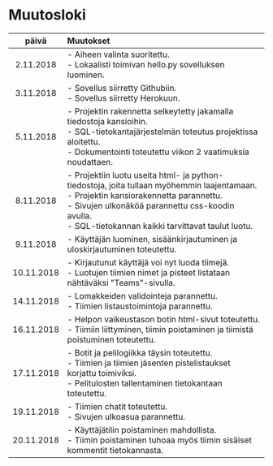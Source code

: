 # Muutosloki

| päivä      | Muutokset |
| :--------: | :---------|
| 2.11.2018  | - Aiheen valinta suoritettu.<br> - Lokaalisti toimivan hello.py sovelluksen luominen. |
| 3.11.2018  | - Sovellus siirretty Githubiin.<br> - Sovellus siirretty Herokuun. |
| 5.11.2018  | - Projektin rakennetta selkeytetty jakamalla tiedostoja kansioihin.<br> - SQL-tietokantajärjestelmän toteutus projektissa aloitettu.<br> - Dokumentointi toteutettu viikon 2 vaatimuksia noudattaen. |
| 8.11.2018  | - Projektiin luotu useita html- ja python-tiedostoja, joita tullaan myöhemmin laajentamaan.<br> - Projektin kansiorakennetta parannettu.<br> - Sivujen ulkonäköä parannettu css-koodin avulla.<br> - SQL-tietokannan kaikki tarvittavat taulut luotu. |
| 9.11.2018  | - Käyttäjän luominen, sisäänkirjautuminen ja uloskirjautuminen toteutettu. |
| 10.11.2018 | - Kirjautunut käyttäjä voi nyt luoda tiimejä.<br> - Luotujen tiimien nimet ja pisteet listataan nähtäväksi "Teams"-sivulla. |
| 14.11.2018 | - Lomakkeiden validointeja parannettu.<br> - Tiimien listaustoimintoja parannettu. |
| 16.11.2018 | - Helpon vaikeustason botin html-sivut toteutettu.<br> - Tiimiin liittyminen, tiimin poistaminen ja tiimistä poistuminen toteutettu. |
| 17.11.2018 | - Botit ja pelilogiikka täysin toteutettu.<br> - Tiimien ja tiimien jäsenten pistelistaukset korjattu toimiviksi.<br> - Pelitulosten tallentaminen tietokantaan toteutettu. |
| 19.11.2018 | - Tiimien chatit toteutettu.<br> - Sivujen ulkoasua parannettu. |
| 20.11.2018 | - Käyttäjätilin poistaminen mahdollista.<br> - Tiimin poistaminen tuhoaa myös tiimin sisäiset kommentit tietokannasta. |